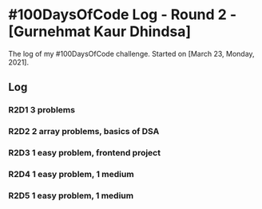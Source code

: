 # #100DaysOfCode Log - Round 2 - [Gurnehmat Kaur Dhindsa]

The log of my #100DaysOfCode challenge. Started on [March 23, Monday, 2021].

## Log

### R2D1  3 problems

### R2D2  2 array problems, basics of DSA

### R2D3  1 easy problem, frontend project

### R2D4  1 easy problem, 1 medium 

### R2D5  1 easy problem, 1 medium
